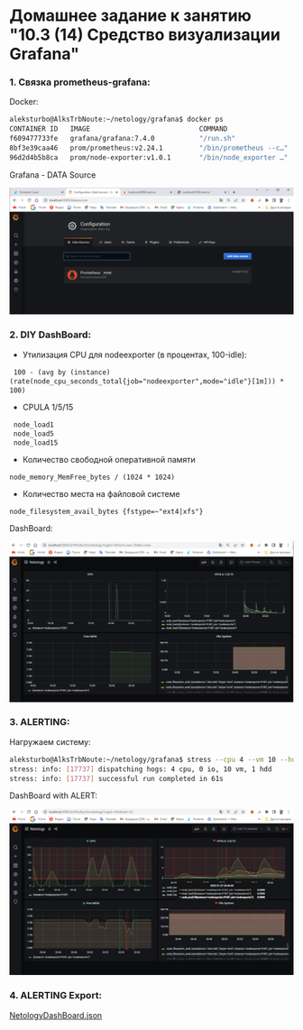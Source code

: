 # Домашнее задание к занятию "10.3 (14) Средство визуализации Grafana"

### 1. Cвязка prometheus-grafana:

Docker:

```bash
aleksturbo@AlksTrbNoute:~/netology/grafana$ docker ps
CONTAINER ID   IMAGE                           COMMAND                  CREATED        STATUS          PORTS                    NAMES
f609477733fe   grafana/grafana:7.4.0           "/run.sh"                2 days ago     Up 25 minutes   0.0.0.0:3000->3000/tcp   grafana
8bf3e39caa46   prom/prometheus:v2.24.1         "/bin/prometheus --c…"   2 days ago     Up 25 minutes   0.0.0.0:9090->9090/tcp   prometheus
96d2d4b5b8ca   prom/node-exporter:v1.0.1       "/bin/node_exporter …"   2 days ago     Up 25 minutes   0.0.0.0:9100->9100/tcp   nodeexporter
```


Grafana - DATA Source

<img src="img/HW 10.3 GrafanaDATASource.png"/>

### 2. DIY DashBoard:

- Утилизация CPU для nodeexporter (в процентах, 100-idle):

```promql
 100 - (avg by (instance) (rate(node_cpu_seconds_total{job="nodeexporter",mode="idle"}[1m])) * 100)
```

- CPULA 1/5/15

```promql
 node_load1
 node_load5
 node_load15
```

- Количество свободной оперативной памяти

```promql
node_memory_MemFree_bytes / (1024 * 1024)
```

- Количество места на файловой системе

```promql
node_filesystem_avail_bytes {fstype=~"ext4|xfs"}
```

DashBoard:

<img src="img/HW 10.3 Grafana DIY DashBoard.png"/>

### 3. ALERTING:

Нагружаем систему:

```bash
aleksturbo@AlksTrbNoute:~/netology/grafana$ stress --cpu 4 --vm 10 --hdd 1 --timeout 60
stress: info: [17737] dispatching hogs: 4 cpu, 0 io, 10 vm, 1 hdd
stress: info: [17737] successful run completed in 61s
```

DashBoard with ALERT:

<img src="img/HW 10.3 Grafana DIY Alerting.png"/>

### 4. ALERTING Export:

[NetologyDashBoard.json](grafana/NetologyDashBoard.json)